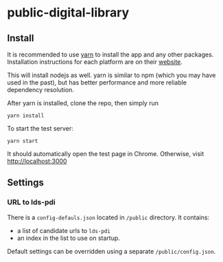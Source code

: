 # public-digital-library

## Install

It is recommended to use [yarn](https://yarnpkg.com/) to install the app and any other packages. Installation instructions for each platform are on their [website](https://yarnpkg.com/lang/en/docs/install/).

This will install nodejs as well. yarn is similar to npm (which you may have used in the past), but has better performance and more reliable dependency resolution.

After yarn is installed, clone the repo, then simply run

    yarn install

To start the test server:

    yarn start

It should automatically open the test page in Chrome. Otherwise, visit <http://localhost:3000>



## Settings

### URL to lds-pdi

<!--By default, the app will test on startup where lds-pdi is reachable. The first candidate url is `http://localhost:8080`, then it tries `http://localhost:13280` and finally `http://buda1.bdrc.io`.

This automatic setting can be bypassed using a `GET` parameter if needed: `?lds-pdi=...`. For example, `http://localhost:13280?ldspdi=bdrc1.bdrc.io:13280` will use the online `fuseki` server instead of the default `http://localhost:13280`.-->

There is a `config-defauls.json` located in `/public` directory. It contains:
* a list of candidate urls to `lds-pdi`
* an index in the list to use on startup.

Default settings can be overridden using a separate `/public/config.json`.
